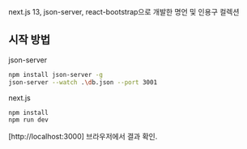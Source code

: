 next.js 13, json-server, react-bootstrap으로 개발한 명언 및 인용구 컬렉션

## 시작 방법

json-server
```bash
npm install json-server -g
json-server --watch .\db.json --port 3001
```

next.js
```bash
npm install
npm run dev
```

[http://localhost:3000] 브라우저에서 결과 확인.
